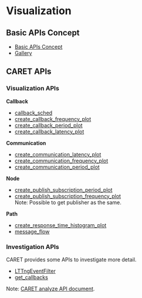 # Visualization

## Basic APIs Concept

- [Basic APIs Concept](./concept/basic_api_concept.md)
- [Gallery](../gallery.md)

## CARET APIs

### Visualization APIs

**Callback**

- [callback_sched](./visualization_api/callback_scheduling_visualization.md)
- [create_callback_frequency_plot](./visualization_api/callback_information#execution-frequency)
- [create_callback_period_plot](./visualization_api/callback_information#period)
- [create_callback_latency_plot](./visualization_api/callback_information#latency)

**Communication**

- [create_communication_latency_plot](./visualization_api/communication_information)
- [create_communication_frequency_plot](./visualization_api/communication_information)
- [create_communication_period_plot](./visualization_api/communication_information)

**Node**

- [create_publish_subscription_period_plot](./visualization_api/pub_sub_information)
- [create_publish_subscription_frequency_plot](./visualization_api/pub_sub_information)
  <br>Note: Possible to get publisher as the same.

**Path**

- [create_response_time_histogram_plot](./visualization_api/response_time)
- [message_flow](./visualization_api/message_flow.md)

### Investigation APIs

CARET provides some APIs to investigate more detail.

- [LTTngEventFilter](./investigation_api/lttng_event_filter.md)
- [get_callbacks](./investigation_api/investigate_behavior.md)

Note: [CARET analyze API document](https://tier4.github.io/CARET_analyze/).
